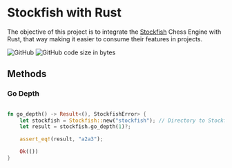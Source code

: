 # Stockfish with Rust

The objective of this project is to integrate the [Stockfish](https://stockfishchess.org) Chess Engine with Rust, that way making it easier to consume their features in projects.

![GitHub](https://img.shields.io/github/license/ThiagoDSMarcelino/stockfish-rust?color=blue)
![GitHub code size in bytes](https://img.shields.io/github/languages/code-size/ThiagoDSMarcelino/stockfish-rust)

## Methods

### Go Depth

```Rust

fn go_depth() -> Result<(), StockfishError> {
    let stockfish = Stockfish::new("stockfish"); // Directory to Stockfish Engine in your computer
    let result = stockfish.go_depth(1)?;

    assert_eq!(result, "a2a3");

    Ok(())
}
```
